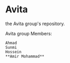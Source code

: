 Avita
=====

the Avita group's repository.

Avita group Members:

	Ahmad
	Sunmi
	Hossein
	**Amir Mohammad**
